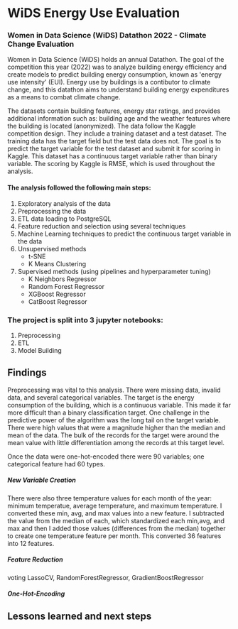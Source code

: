 # WiDS Energy Use Evaluation

### Women in Data Science (WiDS) Datathon 2022 - Climate Change Evaluation

Women in Data Science (WiDS) holds an annual Datathon.  The goal of the competition this year (2022) was to analyze building energy efficiency and create models to predict building energy consumption, known as 'energy use intensity' (EUI). Energy use by buildings is a contibutor to climate change, and this datathon aims to understand building energy expenditures as a means to combat climate change.  

The datasets contain building features, energy star ratings, and provides additional information such as: building age and the weather features where the building is located (anonymized). The data follow the Kaggle competition design. They include a training dataset and a test dataset. The training data has the target field but the test data does not. The goal is to predict the target variable for the test dataset and submit it for scoring in Kaggle. This dataset has a continuous target variable rather than binary variable. The scoring by Kaggle is RMSE, which is used throughout the analysis.

#### The analysis followed the following main steps:
1. Exploratory analysis of the data
2. Preprocessing the data
3. ETL data loading to PostgreSQL
4. Feature reduction and selection using several techniques
5. Machine Learning techniques to predict the continuous target variable in the data
6. Unsupervised methods
    * t-SNE 
    * K Means Clustering
8. Supervised methods (using pipelines and hyperparameter tuning)
    * K Neighbors Regressor
    * Random Forest Regressor
    * XGBoost Regressor
    * CatBoost Regressor

### The project is split into 3 jupyter notebooks:
1. Preprocessing
2. ETL
3. Model Building

## Findings
Preprocessing was vital to this analysis.  There were missing data, invalid data, and several categorical variables.  The target is the energy consumption of the building, which is a continuous variable.  This made it far more difficult than a binary classification target.  One challenge in the predictive power of the algorithm was the long tail on the target variable.  There were high values that were a magnitude higher than the median and mean of the data.  The bulk of the records for the target were around the mean value with little differentiation among the records at this target level.

Once the data were one-hot-encoded there were 90 variables; one categorical feature had 60 types.  
##### New Variable Creation
There were also three temperature values for each month of the year: minimum temperatue, average temperature, and maximum temperature.  I converted these min, avg, and max values into a new feature.  I subtracted the value from the median of each, which standardized each min,avg, and max and then I added those values (differences from the median) together to create one temperature feature per month.  This converted 36 features into 12 features.
##### Feature Reduction

voting
LassoCV, RandomForestRegressor, GradientBoostRegressor



##### One-Hot-Encoding




## Lessons learned and next steps
